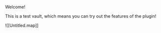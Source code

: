 Welcome!

This is a test vault, which means you can try out the features of the plugin!

![[Untitled.map]]
